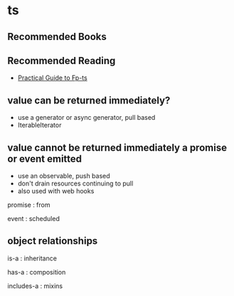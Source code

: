 # ts

## Recommended Books

## Recommended Reading

- [Practical Guide to Fp-ts](https://rlee.dev/writing/practical-guide-to-fp-ts-part-1)

## value can be returned immediately?

- use a generator or async generator, pull based
- IterableIterator

## value cannot be returned immediately a promise or event emitted

- use an observable, push based
- don't drain resources continuing to pull
- also used with web hooks

promise
: from

event
: scheduled

## object relationships

is-a
: inheritance

has-a
: composition

includes-a
: mixins
